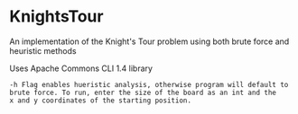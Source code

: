 # KnightsTour
An implementation of the Knight's Tour problem using both brute force and heuristic methods

Uses Apache Commons CLI 1.4 library

    -h Flag enables hueristic analysis, otherwise program will default to brute force. To run, enter the size of the board as an int and the 
    x and y coordinates of the starting position. 
